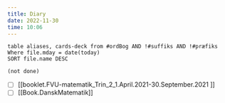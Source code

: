 ```yaml
---
title: Diary
date: 2022-11-30
time: 10:06
---
```


```dataview
table aliases, cards-deck from #ordBog AND !#suffiks AND !#præfiks Where file.mday = date(today)
SORT file.name DESC
```

```tasks
(not done)
```


- [ ] [[booklet.FVU-matematik_Trin_2_1.April.2021-30.September.2021 ]]
- [ ] [[Book.DanskMatematik]]